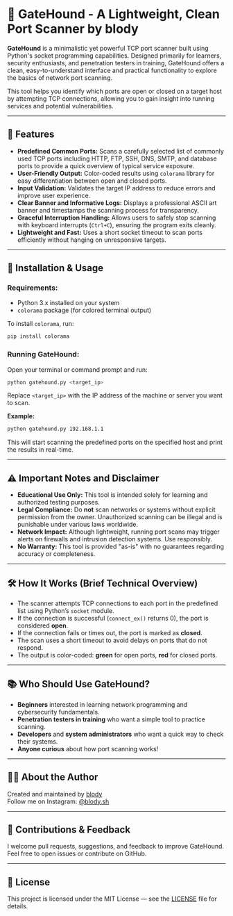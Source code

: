 
# 🐺 GateHound - A Lightweight, Clean Port Scanner by blody

**GateHound** is a minimalistic yet powerful TCP port scanner built using Python's socket programming capabilities. Designed primarily for learners, security enthusiasts, and penetration testers in training, GateHound offers a clean, easy-to-understand interface and practical functionality to explore the basics of network port scanning.

This tool helps you identify which ports are open or closed on a target host by attempting TCP connections, allowing you to gain insight into running services and potential vulnerabilities.

---

## 🔧 Features

- **Predefined Common Ports:** Scans a carefully selected list of commonly used TCP ports including HTTP, FTP, SSH, DNS, SMTP, and database ports to provide a quick overview of typical service exposure.
- **User-Friendly Output:** Color-coded results using `colorama` library for easy differentiation between open and closed ports.
- **Input Validation:** Validates the target IP address to reduce errors and improve user experience.
- **Clear Banner and Informative Logs:** Displays a professional ASCII art banner and timestamps the scanning process for transparency.
- **Graceful Interruption Handling:** Allows users to safely stop scanning with keyboard interrupts (`Ctrl+C`), ensuring the program exits cleanly.
- **Lightweight and Fast:** Uses a short socket timeout to scan ports efficiently without hanging on unresponsive targets.

---

## 🚀 Installation & Usage

### Requirements:
- Python 3.x installed on your system
- `colorama` package (for colored terminal output)

To install `colorama`, run:
```bash
pip install colorama
```

### Running GateHound:

Open your terminal or command prompt and run:

```bash
python gatehound.py <target_ip>
```

Replace `<target_ip>` with the IP address of the machine or server you want to scan.

**Example:**

```bash
python gatehound.py 192.168.1.1
```

This will start scanning the predefined ports on the specified host and print the results in real-time.

---

## ⚠️ Important Notes and Disclaimer

- **Educational Use Only:** This tool is intended solely for learning and authorized testing purposes.
- **Legal Compliance:** Do **not** scan networks or systems without explicit permission from the owner. Unauthorized scanning can be illegal and is punishable under various laws worldwide.
- **Network Impact:** Although lightweight, running port scans may trigger alerts on firewalls and intrusion detection systems. Use responsibly.
- **No Warranty:** This tool is provided "as-is" with no guarantees regarding accuracy or completeness.

---

## 🛠️ How It Works (Brief Technical Overview)

- The scanner attempts TCP connections to each port in the predefined list using Python’s `socket` module.
- If the connection is successful (`connect_ex()` returns 0), the port is considered **open**.
- If the connection fails or times out, the port is marked as **closed**.
- The scan uses a short timeout to avoid delays on ports that do not respond.
- The output is color-coded: **green** for open ports, **red** for closed ports.

---

## 📚 Who Should Use GateHound?

- **Beginners** interested in learning network programming and cybersecurity fundamentals.
- **Penetration testers in training** who want a simple tool to practice scanning.
- **Developers** and **system administrators** who want a quick way to check their systems.
- **Anyone curious** about how port scanning works!

---

## 👨‍💻 About the Author

Created and maintained by [blody](https://github.com/iamblody)  
Follow me on Instagram: [@blody.sh](https://instagram.com/blody.sh)  

---

## 📢 Contributions & Feedback

I welcome pull requests, suggestions, and feedback to improve GateHound. Feel free to open issues or contribute on GitHub.

---

## 📜 License

This project is licensed under the MIT License — see the [LICENSE](LICENSE) file for details.
